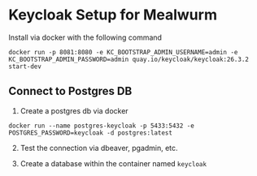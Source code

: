 # Keycloak Setup for Mealwurm

Install via docker with the following command

```
docker run -p 8081:8080 -e KC_BOOTSTRAP_ADMIN_USERNAME=admin -e KC_BOOTSTRAP_ADMIN_PASSWORD=admin quay.io/keycloak/keycloak:26.3.2 start-dev
```


## Connect to Postgres DB

1. Create a postgres db via docker

`docker run --name postgres-keycloak -p 5433:5432 -e POSTGRES_PASSWORD=keycloak -d postgres:latest`

2. Test the connection via dbeaver, pgadmin, etc.

3. Create a database within the container named `keycloak`


